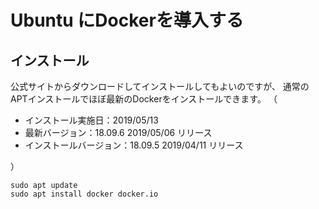 # Ubuntu にDockerを導入する

## インストール

公式サイトからダウンロードしてインストールしてもよいのですが、
通常のAPTインストールでほぼ最新のDockerをインストールできます。
（
- インストール実施日：2019/05/13
- 最新バージョン：18.09.6 2019/05/06 リリース
- インストールバージョン：18.09.5 2019/04/11 リリース

）

```
sudo apt update
sudo apt install docker docker.io
```

